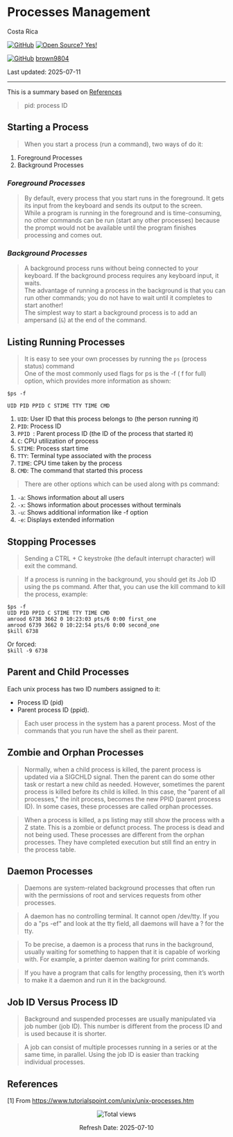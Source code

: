 # Processes Management

Costa Rica

[![GitHub](https://badgen.net/badge/icon/github?icon=github&label)](https://github.com) [![Open Source? Yes!](https://badgen.net/badge/Open%20Source%20%3F/Yes%21/blue?icon=github)](https://github.com/Naereen/badges/)

[![GitHub](https://img.shields.io/badge/--181717?logo=github&logoColor=ffffff)](https://github.com/) [brown9804](https://github.com/brown9804)


Last updated: 2025-07-11

----------------------

This is a summary based on [References](#references)

> pid: process ID

## Starting a Process
> When you start a process (run a command), two ways of do it:
1. Foreground Processes
2. Background Processes

### _Foreground Processes_
> By default, every process that you start runs in the foreground. It gets its input from the keyboard and sends its output to the screen. <br/>
> While a program is running in the foreground and is time-consuming, no other commands can be run (start any other processes) because the prompt would not be available until the program finishes processing and comes out.

### _Background Processes_
> A background process runs without being connected to your keyboard. If the background process requires any keyboard input, it waits. <br/>
> The advantage of running a process in the background is that you can run other commands; you do not have to wait until it completes to start another! <br/>
> The simplest way to start a background process is to add an ampersand (`&`) at the end of the command. <br/>

## Listing Running Processes
> It is easy to see your own processes by running the `ps` (process status) command <br/>
> One of the most commonly used flags for ps is the -f ( f for full) option, which provides more information as shown:

`$ps -f`

```
UID PID PPID C STIME TTY TIME CMD
```

1. `UID`: User ID that this process belongs to (the person running it)
2. `PID`: Process ID
3. `PPID `: Parent process ID (the ID of the process that started it)
4. `C`: CPU utilization of process
5. `STIME`: Process start time
6. `TTY`: Terminal type associated with the process
7. `TIME`: CPU time taken by the process
8. `CMD`: The command that started this process

> There are other options which can be used along with ps command:
1. `-a`: Shows information about all users
2. `-x`: Shows information about processes without terminals
3. `-u`: Shows additional information like -f option
4. `-e`: Displays extended information

## Stopping Processes
> Sending a CTRL + C keystroke (the default interrupt character) will exit the command. <br/>

> If a process is running in the background, you should get its Job ID using the ps command. After that, you can use the kill command to kill the process, example:
```
$ps -f
UID PID PPID C STIME TTY TIME CMD
amrood 6738 3662 0 10:23:03 pts/6 0:00 first_one
amrood 6739 3662 0 10:22:54 pts/6 0:00 second_one
$kill 6738
```

Or forced: <br/>
`$kill -9 6738`

## Parent and Child Processes
Each unix process has two ID numbers assigned to it:
- Process ID (pid) 
- Parent process ID (ppid). 

> Each user process in the system has a parent process. Most of the commands that you run have the shell as their parent. 

## Zombie and Orphan Processes
> Normally, when a child process is killed, the parent process is updated via a SIGCHLD signal. Then the parent can do some other task or restart a new child as needed. However, sometimes the parent process is killed before its child is killed. In this case, the "parent of all processes," the init process, becomes the new PPID (parent process ID). In some cases, these processes are called orphan processes.

> When a process is killed, a ps listing may still show the process with a Z state. This is a zombie or defunct process. The process is dead and not being used. These processes are different from the orphan processes. They have completed execution but still find an entry in the process table.

## Daemon Processes

> Daemons are system-related background processes that often run with the permissions of root and services requests from other processes.

> A daemon has no controlling terminal. It cannot open /dev/tty. If you do a "ps -ef" and look at the tty field, all daemons will have a ? for the tty.

> To be precise, a daemon is a process that runs in the background, usually waiting for something to happen that it is capable of working with. For example, a printer daemon waiting for print commands.

> If you have a program that calls for lengthy processing, then it’s worth to make it a daemon and run it in the background.

## Job ID Versus Process ID

> Background and suspended processes are usually manipulated via job number (job ID). This number is different from the process ID and is used because it is shorter.

> A job can consist of multiple processes running in a series or at the same time, in parallel. Using the job ID is easier than tracking individual processes.

## References
[1] From https://www.tutorialspoint.com/unix/unix-processes.htm <br/>

<!-- START BADGE -->
<div align="center">
  <img src="https://img.shields.io/badge/Total%20views-195-limegreen" alt="Total views">
  <p>Refresh Date: 2025-07-10</p>
</div>
<!-- END BADGE -->
